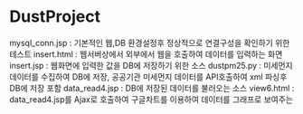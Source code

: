 # DustProject
mysql_conn.jsp : 기본적인 웹,DB 환경설정후 정상적으로 연결구성을 확인하기 위한 테스트
insert.html : 웹서버상에서 외부에서 웹을 호출하여 데이터를 입력하는 화면
insert.jsp : 웹화면에 입력한 값을 DB에 저장하기 위한 소스
dustpm25.py : 미세먼지 데이터를 수집하여 DB에 저장, 공공기관 미세먼지 데이터를 API호출하여 xml 파싱후 DB에 저장 포함
data_read4.jsp : DB에 저장된 데이터를 불러오는 소스
view6.html : data_read4.jsp를 Ajax로 호출하여 구글차트를 이용하여 데이터를 그래프로 보여주는 
